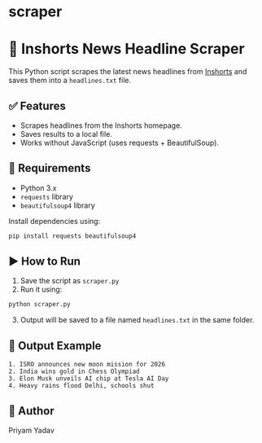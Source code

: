 # scraper

# 📰 Inshorts News Headline Scraper

This Python script scrapes the latest news headlines from [Inshorts](https://inshorts.com/en/read) and saves them into a `headlines.txt` file.

## ✅ Features
- Scrapes headlines from the Inshorts homepage.
- Saves results to a local file.
- Works without JavaScript (uses requests + BeautifulSoup).

## 🔧 Requirements

- Python 3.x
- `requests` library
- `beautifulsoup4` library

Install dependencies using:

```bash
pip install requests beautifulsoup4
```

## ▶️ How to Run

1. Save the script as `scraper.py`
2. Run it using:

```bash
python scraper.py
```

3. Output will be saved to a file named `headlines.txt` in the same folder.

## 📄 Output Example

```
1. ISRO announces new moon mission for 2026
2. India wins gold in Chess Olympiad
3. Elon Musk unveils AI chip at Tesla AI Day
4. Heavy rains flood Delhi, schools shut
```

## 📌 Author

Priyam Yadav
